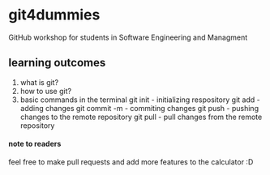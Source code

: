 # git4dummies
GitHub workshop for students in Software Engineering and Managment

## learning outcomes
1. what is git?
2. how to use git?
3. basic commands in the terminal
  git init - initializing respository
  git add - adding changes
  git commit -m - commiting changes
  git push - pushing changes to the remote repository
  git pull - pull changes from the remote repository
  
#### note to readers
feel free to make pull requests and add more features to the calculator :D
